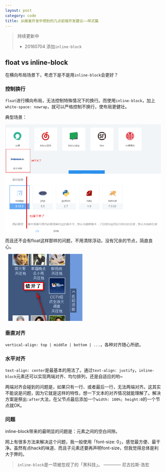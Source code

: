 ```yaml
---
layout: post
category: code
title: 从蜂巢开发中想到的几点前端开发建议——样式篇
---
```


> 持续更新中
> - 20160704 添加``inline-block``

## float vs inline-block

在横向布局场景下，考虑下是不是用``inline-block``会更好？

### 控制换行

``float``进行横向布局，无法控制特殊情况下的换行。而使用``inline-block``，加上``white-space: nowrap``，就可以严格控制不换行，使布局更健壮。

典型场景：

![某浏览器宽度下的蜂巢首页](/public/img/20160704-1-01.png)
![某浏览器宽度下的表单](/public/img/20160704-1-02.png)

而且还不会有float这样那样的问题，不用清除浮动，没有冗余的节点，简直良心。

![float导致的错位](/public/img/20160704-1-03.png)

### 垂直对齐

``vertical-align: top | middle | bottom | ...``，各种对齐随心所欲。

### 水平对齐

``text-align: center``是最基本的用法了。通过``text-align: justify``，``inline-block``元素还可以实现两端对齐、均匀排列，还是自适应的哟~

两端对齐会碰到的问题是，如果只有一行、或者最后一行，无法两端对齐。这其实不能说是问题，因为它就是这样的特性，想一下文本的对齐情况就能理解了。解决方案是祭出``:after``大法，在父节点最后添加一个``width: 100%; height:0``的一个节点就OK。

### 问题

inline-block带来的最明显的问题是：元素之间的空白间隙。

网上有很多方法来解决这个问题，我一般使用「font-size: 0」，感觉最方便、最干净。虽然有点hack的味道、而且子元素还要再声明font-size，但我觉得总体是利大于弊的。

> ``inline-block``是一项被忽视了的「黑科技」。    ———— 尼古拉斯·浩宏
